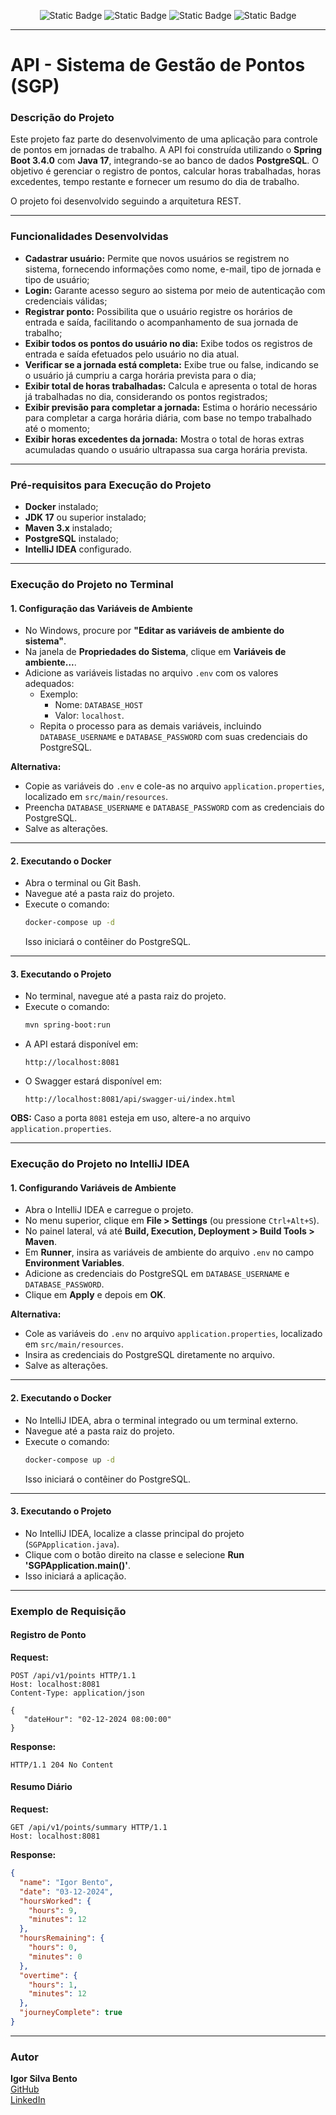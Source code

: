<html lang="pt-Br">
  <p align="center">
    <img alt="Static Badge" src="https://img.shields.io/badge/Spring Boot-3.4.0-75c201">
    <img alt="Static Badge" src="https://img.shields.io/badge/Java-17-0175C2">
    <img alt="Static Badge" src="https://img.shields.io/badge/PostgreSQL-alpine-c24e01">
    <img alt="Static Badge" src="https://img.shields.io/badge/docker_compose-3.8-c2af01">
  </p>
</html>

---

# **API - Sistema de Gestão de Pontos (SGP)**

### **Descrição do Projeto**
Este projeto faz parte do desenvolvimento de uma aplicação para controle de pontos em jornadas de trabalho. A API foi construída utilizando o **Spring Boot 3.4.0** com **Java 17**, integrando-se ao banco de dados **PostgreSQL**. O objetivo é gerenciar o registro de pontos, calcular horas trabalhadas, horas excedentes, tempo restante e fornecer um resumo do dia de trabalho.

O projeto foi desenvolvido seguindo a arquitetura REST.

---
### **Funcionalidades Desenvolvidas**
* **Cadastrar usuário:** Permite que novos usuários se registrem no sistema, fornecendo informações como nome, e-mail, tipo de jornada e tipo de usuário;
* **Login:** Garante acesso seguro ao sistema por meio de autenticação com credenciais válidas;
* **Registrar ponto:** Possibilita que o usuário registre os horários de entrada e saída, facilitando o acompanhamento de sua jornada de trabalho;
* **Exibir todos os pontos do usuário no dia:** Exibe todos os registros de entrada e saída efetuados pelo usuário no dia atual.
* **Verificar se a jornada está completa:** Exibe true ou false, indicando se o usuário já cumpriu a carga horária prevista para o dia;
* **Exibir total de horas trabalhadas:** Calcula e apresenta o total de horas já trabalhadas no dia, considerando os pontos registrados;
* **Exibir previsão para completar a jornada:** Estima o horário necessário para completar a carga horária diária, com base no tempo trabalhado até o momento;
* **Exibir horas excedentes da jornada:** Mostra o total de horas extras acumuladas quando o usuário ultrapassa sua carga horária prevista.

---

### **Pré-requisitos para Execução do Projeto**
- **Docker** instalado;
- **JDK 17** ou superior instalado;
- **Maven 3.x** instalado;
- **PostgreSQL** instalado;
- **IntelliJ IDEA** configurado.

---

### **Execução do Projeto no Terminal**

#### **1. Configuração das Variáveis de Ambiente**
- No Windows, procure por **"Editar as variáveis de ambiente do sistema"**.
- Na janela de **Propriedades do Sistema**, clique em **Variáveis de ambiente...**.
- Adicione as variáveis listadas no arquivo `.env` com os valores adequados:
    - Exemplo:
        - Nome: `DATABASE_HOST`
        - Valor: `localhost`.
    - Repita o processo para as demais variáveis, incluindo `DATABASE_USERNAME` e `DATABASE_PASSWORD` com suas credenciais do PostgreSQL.

**Alternativa:**
- Copie as variáveis do `.env` e cole-as no arquivo `application.properties`, localizado em `src/main/resources`.
- Preencha `DATABASE_USERNAME` e `DATABASE_PASSWORD` com as credenciais do PostgreSQL.
- Salve as alterações.

---

#### **2. Executando o Docker**
- Abra o terminal ou Git Bash.
- Navegue até a pasta raiz do projeto.
- Execute o comando:
  ```bash
  docker-compose up -d
  ```
  Isso iniciará o contêiner do PostgreSQL.

---

#### **3. Executando o Projeto**
- No terminal, navegue até a pasta raiz do projeto.
- Execute o comando:
  ```bash
  mvn spring-boot:run
  ```
- A API estará disponível em:
  ```
  http://localhost:8081
  ```
- O Swagger estará disponível em:
  ```
  http://localhost:8081/api/swagger-ui/index.html
  ```
**OBS:** Caso a porta `8081` esteja em uso, altere-a no arquivo `application.properties`.

---

### **Execução do Projeto no IntelliJ IDEA**

#### **1. Configurando Variáveis de Ambiente**
- Abra o IntelliJ IDEA e carregue o projeto.
- No menu superior, clique em **File > Settings** (ou pressione `Ctrl+Alt+S`).
- No painel lateral, vá até **Build, Execution, Deployment > Build Tools > Maven**.
- Em **Runner**, insira as variáveis de ambiente do arquivo `.env` no campo **Environment Variables**.
- Adicione as credenciais do PostgreSQL em `DATABASE_USERNAME` e `DATABASE_PASSWORD`.
- Clique em **Apply** e depois em **OK**.

**Alternativa:**
- Cole as variáveis do `.env` no arquivo `application.properties`, localizado em `src/main/resources`.
- Insira as credenciais do PostgreSQL diretamente no arquivo.
- Salve as alterações.

---

#### **2. Executando o Docker**
- No IntelliJ IDEA, abra o terminal integrado ou um terminal externo.
- Navegue até a pasta raiz do projeto.
- Execute o comando:
  ```bash
  docker-compose up -d
  ```
  Isso iniciará o contêiner do PostgreSQL.

---

#### **3. Executando o Projeto**
- No IntelliJ IDEA, localize a classe principal do projeto (`SGPApplication.java`).
- Clique com o botão direito na classe e selecione **Run 'SGPApplication.main()'**.
- Isso iniciará a aplicação.

---

### **Exemplo de Requisição**

#### **Registro de Ponto**
**Request:**
```http
POST /api/v1/points HTTP/1.1
Host: localhost:8081
Content-Type: application/json

{
   "dateHour": "02-12-2024 08:00:00"
}
```

**Response:**
```http
HTTP/1.1 204 No Content
```

#### **Resumo Diário**
**Request:**
```http
GET /api/v1/points/summary HTTP/1.1
Host: localhost:8081
```

**Response:**
```json
{
  "name": "Igor Bento",
  "date": "03-12-2024",
  "hoursWorked": {
    "hours": 9,
    "minutes": 12
  },
  "hoursRemaining": {
    "hours": 0,
    "minutes": 0
  },
  "overtime": {
    "hours": 1,
    "minutes": 12
  },
  "journeyComplete": true
}
```

---

### **Autor**
**Igor Silva Bento**  
[GitHub](https://github.com/Igorsb3000)  
[LinkedIn](https://www.linkedin.com/in/igor-silva-bento-7542004a/)
